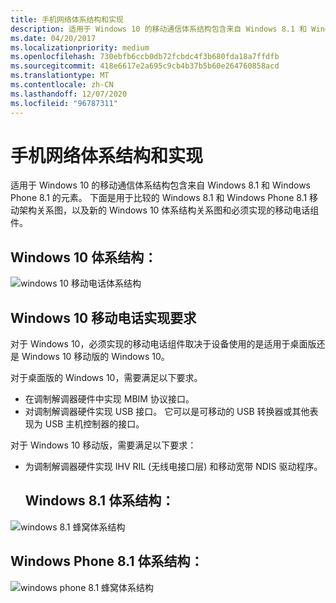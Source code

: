 ```yaml
---
title: 手机网络体系结构和实现
description: 适用于 Windows 10 的移动通信体系结构包含来自 Windows 8.1 和 Windows Phone 8.1 的元素。
ms.date: 04/20/2017
ms.localizationpriority: medium
ms.openlocfilehash: 730ebfb6ccb0db72fcbdc4f3b680fda18a7ffdfb
ms.sourcegitcommit: 418e6617e2a695c9cb4b37b5b60e264760858acd
ms.translationtype: MT
ms.contentlocale: zh-CN
ms.lasthandoff: 12/07/2020
ms.locfileid: "96787311"
---
```

# <a name="cellular-architecture-and-implementation"></a>手机网络体系结构和实现


适用于 Windows 10 的移动通信体系结构包含来自 Windows 8.1 和 Windows Phone 8.1 的元素。 下面是用于比较的 Windows 8.1 和 Windows Phone 8.1 移动架构关系图，以及新的 Windows 10 体系结构关系图和必须实现的移动电话组件。

## <a name="windows-10-architecture"></a>Windows 10 体系结构：


![windows 10 移动电话体系结构](images/win10-cellular-architecture.png)

## <a name="windows-10-cellular-implementation-requirements"></a>Windows 10 移动电话实现要求


对于 Windows 10，必须实现的移动电话组件取决于设备使用的是适用于桌面版还是 Windows 10 移动版的 Windows 10。

对于桌面版的 Windows 10，需要满足以下要求。

-   在调制解调器硬件中实现 MBIM 协议接口。
-   对调制解调器硬件实现 USB 接口。 它可以是可移动的 USB 转换器或其他表现为 USB 主机控制器的接口。

对于 Windows 10 移动版，需要满足以下要求：

- 为调制解调器硬件实现 IHV RIL (无线电接口层) 和移动宽带 NDIS 驱动程序。
  ## <a name="windows-81-architecture"></a>Windows 8.1 体系结构：


![windows 8.1 蜂窝体系结构](images/win81-cellular-architecture.png)

## <a name="windows-phone-81-architecture"></a>Windows Phone 8.1 体系结构：


![windows phone 8.1 蜂窝体系结构](images/winphone81-cellular-architecture.png)


 

 






